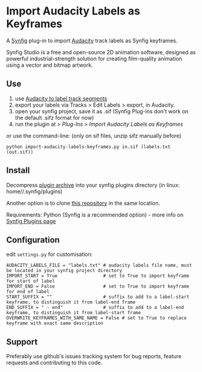 # Import Audacity Labels as Keyframes

A [Synfig](http://synfig.org) plug-in to import [Audacity](http://audacity.sourceforge.net/) track labels as Synfig keyframes.

Synfig Studio is a free and open-source 2D animation software, designed as powerful industrial-strength solution for creating film-quality animation using a vector and bitmap artwork.

## Use
1. use [Audacity to label track segments](http://multimedia.journalism.berkeley.edu/tutorials/audacity/adding-labels/)
1. export your labels via Tracks > Edit Labels > export, in Audacity.
1. open your synfig project, save it as .sif (Synfig Plug-ins don't work on the default .sifz format for now)
1. run the plugin at _> Plug-Ins > Import Audacity Labels as Keyframes_

or use the command-line: (only on sif files, unzip sifz manually before)

    python import-audacity-labels-keyframes.py in.sif (labels.txt (out.sif))

## Install

Decompress [plugin archive](https://github.com/berteh/import-audacity-labels-keyframes/archive/master.zip ) into your synfig plugins directory (in linux: home/<user>/.synfig/plugins)

Another option is to clone [this repository](https://github.com/berteh/import-audacity-labels-keyframes.git) in the same location.

Requirements: Python (Synfig is a recommended option) - more info on [Synfig Plugins page](http://wiki.synfig.org/wiki/Doc:Plugins#How_to_install_plugins)

## Configuration

edit `settings.py` for customisation:

    AUDACITY_LABELS_FILE = "labels.txt" # audacity labels file name, must be located in your synfig project directory
    IMPORT_START = True					# set to True to import keyframe for start of label
    IMPORT_END = False					# set to True to import keyframe for end of label
    START_SUFFIX = ""					# suffix to add to a label-start keyframe, to distinguish it from label-end frame
    END_SUFFIX = " - end"				# suffix to add to a label-end keyframe, to distinguish it from label-start frame
    OVERWRITE_KEYFRAMES_WITH_SAME_NAME = False # set to True to replace keyframe with exact same description

## Support
Preferably use github's issues tracking system for bug reports, feature requests and contributing to this code.
